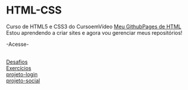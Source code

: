 # HTML-CSS
 Curso de HTML5 e CSS3 do CursoemVídeo
<a href="https://joao2133.github.io/HTML-CSS/">Meu GithubPages de HTML</a>
Estou aprendendo a criar sites e agora vou gerenciar meus repositórios!

-Acesse-

<br>  <a href="https://github.com/joao2133/HTML-CSS/blob/main/Desafios/README.md">Desafios</a>
<br>  <a href="https://github.com/joao2133/HTML-CSS/blob/main/exercicios/README.md">Exercícios</a> 
<br>  <a href="https://joao2133.github.io/HTML-CSS/projeto-login/index.html">projeto-login</a>
<br>  <a href="https://joao2133.github.io/HTML-CSS/projeto-social/index.html">projeto-social</a>

